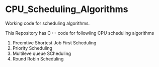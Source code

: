# CPU_Scheduling_Algorithms
Working code for scheduling algorithms.

This Repository has C++ code for followiing CPU scheduling algorithms
1. Preemtive Shortest Job First Scheduling
2. Priority Scheduling
3. Multileve queue SCheduling
4. Round Robin Scheduling